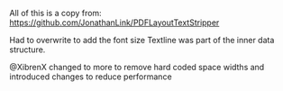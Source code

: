 All of this is a copy from:
https://github.com/JonathanLink/PDFLayoutTextStripper

Had to overwrite to add the font size Textline was part of the inner data structure. 

@XibrenX changed to more to remove hard coded space widths and introduced changes to reduce performance